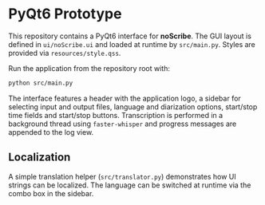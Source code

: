 # PyQt6 Prototype

This repository contains a PyQt6 interface for **noScribe**.
The GUI layout is defined in `ui/noScribe.ui` and loaded at runtime by
`src/main.py`. Styles are provided via `resources/style.qss`.

Run the application from the repository root with:

```bash
python src/main.py
```

The interface features a header with the application logo, a sidebar for
selecting input and output files, language and diarization options,
start/stop time fields and start/stop buttons. Transcription is performed in a
background thread using `faster-whisper` and progress messages are appended to
the log view.

## Localization

A simple translation helper (`src/translator.py`) demonstrates how UI strings
can be localized. The language can be switched at runtime via the combo box in
the sidebar.

